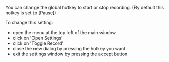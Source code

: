 You can change the global hotkey to start or stop recording.
(By default this hotkey is set to [Pause])

To change this setting:
- open the menu at the top left of the main window
- click on 'Open Settings'
- click on 'Toggle Record'
- close the new dialog by pressing the hotkey you want
- exit the settings window by pressing the accept button